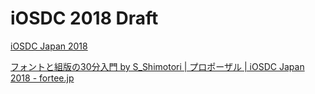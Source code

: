 # iOSDC 2018 Draft

[iOSDC Japan 2018](https://iosdc.jp/2018/)

[フォントと組版の30分入門 by S_Shimotori | プロポーザル | iOSDC Japan 2018 - fortee.jp](https://fortee.jp/iosdc-japan-2018/proposal/8e9e8e22-8ff1-4381-813a-347475c2606f)

